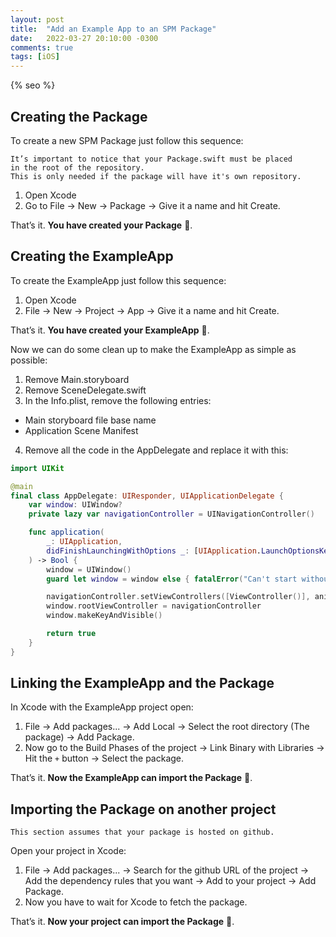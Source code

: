 ```yaml
---
layout: post
title:  "Add an Example App to an SPM Package"
date:   2022-03-27 20:10:00 -0300
comments: true
tags: [iOS]
---
```


{% seo %}

## Creating the Package

To create a new SPM Package just follow this sequence:

```
It’s important to notice that your Package.swift must be placed
in the root of the repository.
This is only needed if the package will have it's own repository.
```

1. Open Xcode
2. Go to File → New → Package → Give it a name and hit Create.

That’s it. **You have created your Package** 🎉.

## Creating the ExampleApp

To create the ExampleApp just follow this sequence:

1. Open Xcode
2. File → New → Project → App → Give it a name and hit Create.

That’s it. **You have created your ExampleApp** 🎉.

Now we can do some clean up to make the ExampleApp as simple as possible:

1. Remove Main.storyboard
2. Remove SceneDelegate.swift
3. In the Info.plist, remove the following entries:
- Main storyboard file base name
- Application Scene Manifest
4. Remove all the code in the AppDelegate and replace it with this:

```swift
import UIKit

@main
final class AppDelegate: UIResponder, UIApplicationDelegate {
    var window: UIWindow?
    private lazy var navigationController = UINavigationController()

    func application(
        _: UIApplication,
        didFinishLaunchingWithOptions _: [UIApplication.LaunchOptionsKey: Any]?
    ) -> Bool {
        window = UIWindow()
        guard let window = window else { fatalError("Can't start without a window") }

        navigationController.setViewControllers([ViewController()], animated: true)
        window.rootViewController = navigationController
        window.makeKeyAndVisible()

        return true
    }
}
```
## Linking the ExampleApp and the Package

In Xcode with the ExampleApp project open:

1. File → Add packages... → Add Local → Select the root directory (The package) → Add Package.
2. Now go to the Build Phases of the project → Link Binary with Libraries → Hit the `+` button → Select the package.

That’s it. **Now the ExampleApp can import the Package** 🎉.

## Importing the Package on another project
```
This section assumes that your package is hosted on github.
```

Open your project in Xcode:

1. File → Add packages... → Search for the github URL of the project → Add the dependency rules that you want → Add to your project → Add Package.
2. Now you have to wait for Xcode to fetch the package.

That’s it. **Now your project can import the Package** 🎉.